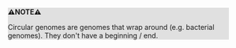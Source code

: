 <div style="margin:2em; background-color: #e0e0e0;">

<strong>⚠️NOTE️️️⚠️</strong>

Circular genomes are genomes that wrap around (e.g. bacterial genomes). They don't have a beginning / end.
</div>

